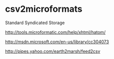 # csv2microformats
Standard Syndicated Storage

http://tools.microformatic.com/help/xhtml/hatom/

http://msdn.microsoft.com/en-us/library/cc304073

http://pipes.yahoo.com/earth2marsh/feed2csv
